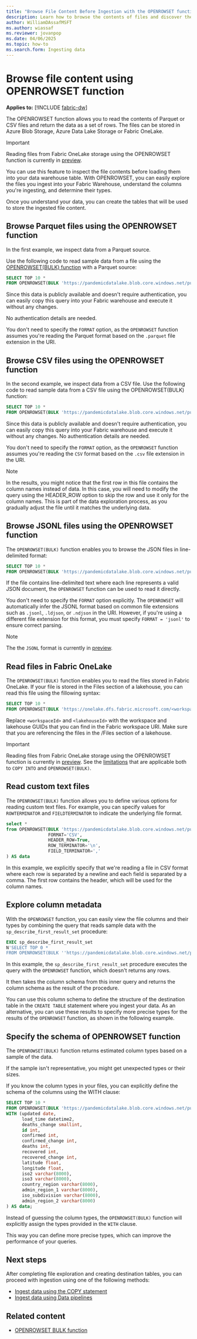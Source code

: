 ```yaml
---
title: "Browse File Content Before Ingestion with the OPENROWSET function"
description: Learn how to browse the contents of files and discover their schema using the OPENROWSET function before ingesting them into a Warehouse in Microsoft Fabric.
author: WilliamDAssafMSFT
ms.author: wiassaf
ms.reviewer: jovanpop
ms.date: 04/06/2025
ms.topic: how-to
ms.search.form: Ingesting data
---
```


# Browse file content using OPENROWSET function

**Applies to:** [!INCLUDE [fabric-dw](includes/applies-to-version/fabric-dw.md)]

The OPENROWSET function allows you to read the contents of Parquet or CSV files and return the data as a set of rows. The files can be stored in Azure Blob Storage, Azure Data Lake Storage or Fabric OneLake.

> [!IMPORTANT]
> Reading files from Fabric OneLake storage using the OPENROWSET function is currently in [preview](/fabric/fundamentals/preview).

You can use this feature to inspect the file contents before loading them into your data warehouse table. With OPENROWSET, you can easily explore the files you ingest into your Fabric Warehouse, understand the columns you're ingesting, and determine their types. 

Once you understand your data, you can create the tables that will be used to store the ingested file content. 

## Browse Parquet files using the OPENROWSET function

In the first example, we inspect data from a Parquet source.

Use the following code to read sample data from a file using the [OPENROWSET(BULK) function](/sql/t-sql/functions/openrowset-bulk-transact-sql?view=fabric&preserve-view=true) with a Parquet source:

```sql
SELECT TOP 10 * 
FROM OPENROWSET(BULK 'https://pandemicdatalake.blob.core.windows.net/public/curated/covid-19/bing_covid-19_data/latest/bing_covid-19_data.parquet') AS data
```

Since this data is publicly available and doesn't require authentication, you can easily copy this query into your Fabric warehouse and execute it without any changes.

No authentication details are needed.

You don't need to specify the `FORMAT` option, as the `OPENROWSET` function assumes you're reading the Parquet format based on the `.parquet` file extension in the URI.

## Browse CSV files using the OPENROWSET function

In the second example, we inspect data from a CSV file. 
Use the following code to read sample data from a CSV file using the OPENROWSET(BULK) function:

```sql
SELECT TOP 10 * 
FROM OPENROWSET(BULK 'https://pandemicdatalake.blob.core.windows.net/public/curated/covid-19/bing_covid-19_data/latest/bing_covid-19_data.csv') AS data
```

Since this data is publicly available and doesn't require authentication, you can easily copy this query into your Fabric warehouse and execute it without any changes. No authentication details are needed.

You don't need to specify the `FORMAT` option, as the `OPENROWSET` function assumes you're reading the `CSV` format based on the `.csv` file extension in the URI.

> [!Note]
> In the results, you might notice that the first row in this file contains the column names instead of data. In this case, you will need to modify the query using the HEADER_ROW option to skip the row and use it only for the column names. This is part of the data exploration process, as you gradually adjust the file until it matches the underlying data.

## Browse JSONL files using the OPENROWSET function

The `OPENROWSET(BULK)` function enables you to browse the JSON files in line-delimited format:

```sql
SELECT TOP 10 * 
FROM OPENROWSET(BULK 'https://pandemicdatalake.blob.core.windows.net/public/curated/covid-19/bing_covid-19_data/latest/bing_covid-19_data.jsonl') AS data
```

If the file contains line-delimited text where each line represents a valid JSON document, the `OPENROWSET` function can be used to read it directly.

You don't need to specify the `FORMAT` option explicitly. The `OPENROWSET` will automatically infer the JSONL format based on common file extensions such as `.jsonl`, `.ldjson`, or `.ndjson` in the URI. However, if you're using a different file extension for this format, you must specify `FORMAT = 'jsonl'` to ensure correct parsing.

> [!Note]
> The the `JSONL` format is currently in [preview](../fundamentals/preview.md).

## Read files in Fabric OneLake

The `OPENROWSET(BULK)` function enables you to read the files stored in Fabric OneLake. If your file is stored in the Files section of a lakehouse, you can read this file using the fillowing syntax:

```sql
SELECT TOP 10 * 
FROM OPENROWSET(BULK 'https://onelake.dfs.fabric.microsoft.com/<workspaceId>/<lakehouseId>/Files/latest/bing_covid-19_data.jsonl') AS data
```

Replace `<workspaceId>` and `<lakehouseId>` with the workspace and lakehouse GUIDs that you can find in the Fabric workspace URI. Make sure that you are referencing the files in the /Files section of a lakehouse.

> [!IMPORTANT]
> Reading files from Fabric OneLake storage using the OPENROWSET function is currently in [preview](/fabric/fundamentals/preview). See the [limitations](/sql/t-sql/statements/copy-into-transact-sql.md#limitations-for-onelake-as-source) that are applicable both to `COPY INTO` and `OPENROWSET(BULK)`.

<a id="reading-custom-text-files"></a>

## Read custom text files

The `OPENROWSET(BULK)` function allows you to define various options for reading custom text files.
For example, you can specify values for `ROWTERMINATOR` and `FIELDTERMINATOR` to indicate the underlying file format.

```sql
select *
from OPENROWSET(BULK 'https://pandemicdatalake.blob.core.windows.net/public/curated/covid-19/bing_covid-19_data/latest/bing_covid-19_data.csv',
                FORMAT='CSV',
                HEADER_ROW=True,
                ROW_TERMINATOR='\n',
                FIELD_TERMINATOR=','
) AS data
```

In this example, we explicitly specify that we're reading a file in CSV format where each row is separated by a newline and each field is separated by a comma. The first row contains the header, which will be used for the column names.

## Explore column metadata

With the `OPENROWSET` function, you can easily view the file columns and their types by combining the query that reads sample data with the `sp_describe_first_result_set` procedure:

```sql
EXEC sp_describe_first_result_set 
N'SELECT TOP 0 * 
FROM OPENROWSET(BULK ''https://pandemicdatalake.blob.core.windows.net/public/curated/covid-19/bing_covid-19_data/latest/bing_covid-19_data.parquet'') AS data';
```

In this example, the `sp_describe_first_result_set` procedure executes the query with the `OPENROWSET` function, which doesn't returns any rows. 

It then takes the column schema from this inner query and returns the column schema as the result of the procedure.

You can use this column schema to define the structure of the destination table in the `CREATE TABLE` statement where you ingest your data.
As an alternative, you can use these results to specify more precise types for the results of the `OPENROWSET` function, 
as shown in the following example.

## Specify the schema of OPENROWSET function

The `OPENROWSET(BULK)` function returns estimated column types based on a sample of the data.

If the sample isn't representative, you might get unexpected types or their sizes.

If you know the column types in your files, you can explicitly define the schema of the columns using the WITH clause:

```sql
SELECT TOP 10 * 
FROM OPENROWSET(BULK 'https://pandemicdatalake.blob.core.windows.net/public/curated/covid-19/bing_covid-19_data/latest/bing_covid-19_data.csv') AS data
WITH (updated date,
      load_time datetime2,
      deaths_change smallint,
      id int,
      confirmed int,
      confirmed_change int,
      deaths int,
      recovered int,
      recovered_change int,
      latitude float,
      longitude float,
      iso2 varchar(8000),
      iso3 varchar(8000),
      country_region varchar(8000),
      admin_region_1 varchar(8000),
      iso_subdivision varchar(8000),
      admin_region_2 varchar(8000)
) AS data;
```

Instead of guessing the column types, the `OPENROWSET(BULK)` function will explicitly assign the types provided in the `WITH` clause.

This way you can define more precise types, which can improve the performance of your queries.

## Next steps

After completing file exploration and creating destination tables, you can proceed with ingestion using one of the following methods:

- [Ingest data using the COPY statement](ingest-data-copy.md)
- [Ingest data using Data pipelines](ingest-data-pipelines.md)

## Related content

- [OPENROWSET BULK function](/sql/t-sql/functions/openrowset-bulk-transact-sql?view=fabric&preserve-view=true)

